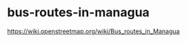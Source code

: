 bus-routes-in-managua
==================

https://wiki.openstreetmap.org/wiki/Bus_routes_in_Managua
